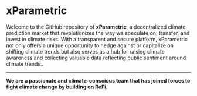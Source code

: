 # xParametric 

Welcome to the GitHub repository of **xParametric**, a decentralized climate prediction market that revolutionizes the way we speculate on, transfer, and invest in climate risks. With a transparent and secure platform, xParametric not only offers a unique opportunity to hedge against or capitalize on shifting climate trends but also serves as a hub for raising climate awareness and collecting valuable data reflecting public sentiment around climate trends.. 
<!---
## About Us

xParametric is a forward-thinking organization with the primary mission of leveraging technology and advanced data science methodologies to revolutionize the insurance industry. We believe in the power of parametric insurance and its potential to significantly reshape the industry by providing swift, objective, and reliable payouts. 

## Our Repositories

Our repository consists of several directories, each encompassing specific aspects of the insurance market. 

1. **Insurance Pricing Models**: Pricing models using Machine Learning and AI to predict premium prices more accurately.
2. **Claim Processing Algorithms**: Automation scripts for claim processing, increasing efficiency and minimizing human errors.
3. **Risk Assessment Tools**: Tools utilizing data science to evaluate risks more accurately.
4. **Policy Management System**: Application for managing insurance policies more efficiently.
5. **Customer Segmentation Models**: ML models to identify key customer segments for targeted marketing.

## How to Use the Repository

Our repository is open to all - whether you are a data scientist, an underwriter, an insurance enthusiast, or a programmer looking to contribute to a project that can have a real-world impact. You can either use our models as a basis for your work or contribute to enhancing the models and scripts. 

## Contribution Guidelines

We welcome and appreciate any contributions. Please follow these guidelines to ensure smooth collaboration:

1. **Fork the Repository**: Create a copy of this repository in your account.
2. **Clone the Repository**: Make a local copy of the repository on your machine.
3. **Create a New Branch**: Always create a new branch for your changes.
4. **Make Your Changes**: Implement your code or changes.
5. **Commit Your Changes**: Make sure your commit message accurately describes your changes.
6. **Push Your Changes**: Push your changes to your remote repository.
7. **Submit a Pull Request**: Create a PR to merge your changes into our repository. 

Please ensure your code follows good programming practices and adheres to our coding conventions. Also, include appropriate comments and document your code sufficiently to improve readability and maintainability. 

## Support 

If you have any questions, encounter any bugs, or have any feature requests, please create a new issue in the repository. We'll do our best to address it as soon as possible.

## License 

All projects and scripts in this repository are released under the [MIT license](LICENSE). 
--->
---

**We are a passionate and climate-conscious team that has joined forces to fight climate change by building on ReFi.**
